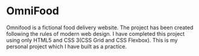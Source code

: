 # OmniFood
Omnifood is a fictional food delivery website.
The project has been created following the rules of modern web design. I have completed this project using only HTML5 and CSS 3(CSS Grid and CSS Flexbox). This is my personal project which I have built as a practice.
